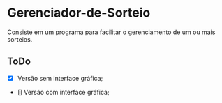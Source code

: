 # Gerenciador-de-Sorteio
Consiste em um programa para facilitar o gerenciamento de um ou mais sorteios.

## ToDo
- [x] Versão sem interface gráfica;
- [] Versão com interface gráfica;
